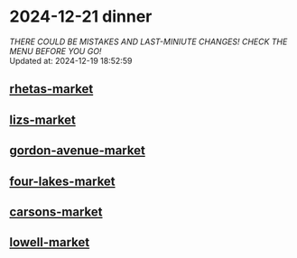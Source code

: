 # 2024-12-21 dinner  
*THERE COULD BE MISTAKES AND LAST-MINIUTE CHANGES! CHECK THE MENU BEFORE YOU GO!*  
Updated at: 2024-12-19 18:52:59  
## [rhetas-market](https://wisc-housingdining.nutrislice.com/menu/rhetas-market/dinner/2024-12-21)  
## [lizs-market](https://wisc-housingdining.nutrislice.com/menu/lizs-market/dinner/2024-12-21)  
## [gordon-avenue-market](https://wisc-housingdining.nutrislice.com/menu/gordon-avenue-market/dinner/2024-12-21)  
## [four-lakes-market](https://wisc-housingdining.nutrislice.com/menu/four-lakes-market/dinner/2024-12-21)  
## [carsons-market](https://wisc-housingdining.nutrislice.com/menu/carsons-market/dinner/2024-12-21)  
## [lowell-market](https://wisc-housingdining.nutrislice.com/menu/lowell-market/dinner/2024-12-21)  
  
